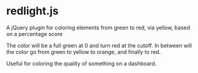 redlight.js
===========

A jQuery plugin for coloring elements from green to red, via yellow, based on a percentage score

The color will be a full green at 0 and turn red at the cutoff. In between will the color go from green to yellow to orange, and finally to red.

Useful for coloring the quality of something on a dashboard.
